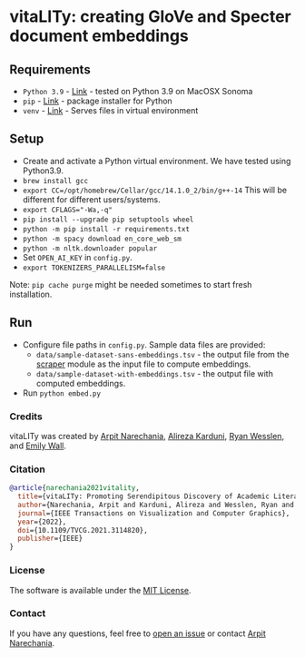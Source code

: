 # vitaLITy: creating GloVe and Specter document embeddings

## Requirements

- `Python 3.9` - [Link](https://www.python.org/) - tested on Python 3.9 on MacOSX Sonoma
- `pip` - [Link](https://pypi.org/project/pip/) - package installer for Python
- `venv` - [Link](https://docs.python.org/3/library/venv.html) - Serves files in virtual environment

## Setup
- Create and activate a Python virtual environment. We have tested using Python3.9.
- `brew install gcc`
- `export CC=/opt/homebrew/Cellar/gcc/14.1.0_2/bin/g++-14` This will be different for different users/systems.
- `export CFLAGS="-Wa,-q"`
- `pip install --upgrade pip setuptools wheel`
- `python -m pip install -r requirements.txt`
- `python -m spacy download en_core_web_sm`
- `python -m nltk.downloader popular`
- Set `OPEN_AI_KEY` in `config.py`. 
- `export TOKENIZERS_PARALLELISM=false`

Note: `pip cache purge` might be needed sometimes to start fresh installation.

## Run

- Configure file paths in `config.py`. Sample data files are provided:
   - `data/sample-dataset-sans-embeddings.tsv` - the output file from the [scraper](https://github.com/vitality-vis/scraper) module as the input file to compute embeddings.
   - `data/sample-dataset-with-embeddings.tsv` - the output file with computed embeddings.
- Run `python embed.py`


### Credits
vitaLITy was created by 
<a target="_blank" href="https://www.cc.gatech.edu/~anarechania3">Arpit Narechania</a>, <a target="_blank" href="https://www.karduni.com/">Alireza Karduni</a>, <a target="_blank" href="https://wesslen.netlify.app/">Ryan Wesslen</a>, and <a target="_blank" href="https://emilywall.github.io/">Emily Wall</a>.


### Citation
```bibTeX
@article{narechania2021vitality,
  title={vitaLITy: Promoting Serendipitous Discovery of Academic Literature with Transformers \& Visual Analytics},
  author={Narechania, Arpit and Karduni, Alireza and Wesslen, Ryan and Wall, Emily},
  journal={IEEE Transactions on Visualization and Computer Graphics},
  year={2022},
  doi={10.1109/TVCG.2021.3114820},
  publisher={IEEE}
}
```

### License
The software is available under the [MIT License](https://github.com/vitality-vis/embed/blob/master/LICENSE).


### Contact
If you have any questions, feel free to [open an issue](https://github.com/vitality-vis/embed/issues/new/choose) or contact [Arpit Narechania](https://arpitnarechania.github.io).
